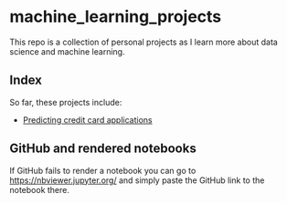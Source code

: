 # machine_learning_projects

This repo is a collection of personal projects as I learn more about data science and machine learning.

## Index

So far, these projects include:

- [Predicting credit card applications](https://github.com/mpjan/machine_learning_projects/blob/master/credit_card_applications/credit_card_applications.ipynb)

## GitHub and rendered notebooks

If GitHub fails to render a notebook you can go to https://nbviewer.jupyter.org/ and simply paste the GitHub link to the notebook there.
